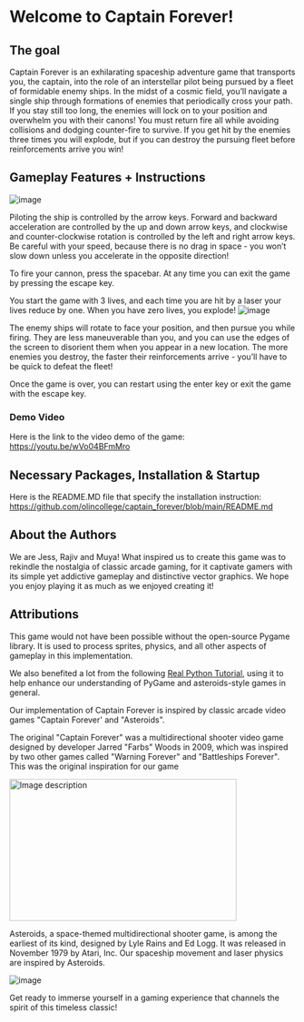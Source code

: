 # Welcome to Captain Forever!

## The goal
Captain Forever is an exhilarating spaceship adventure game that transports you, the captain, into the role of an interstellar pilot being pursued by a fleet of formidable enemy ships. In the midst of a cosmic field, you’ll navigate a single ship through formations of enemies that periodically cross your path. If you stay still too long, the enemies will lock on to your position and overwhelm you with their canons! You must return fire all while avoiding collisions and dodging counter-fire to survive. If you get hit by the enemies three times you will explode, but if you can destroy the pursuing fleet before reinforcements arrive you win!

## Gameplay Features + Instructions
![image](https://user-images.githubusercontent.com/37748104/236016911-d672440c-9b2a-4a98-837a-ca9be0f19430.png)

Piloting the ship is controlled by the arrow keys. Forward and backward acceleration are controlled by the up and down arrow keys, and clockwise and counter-clockwise rotation is controlled by the left and right arrow keys. Be careful with your speed, because there is no drag in space - you won’t slow down unless you accelerate in the opposite direction!

To fire your cannon, press the spacebar. At any time you can exit the game by pressing the escape key. 

You start the game with 3 lives, and each time you are hit by a laser your lives reduce by one. When you have zero lives, you explode!
![image](https://user-images.githubusercontent.com/37748104/236017078-cbfa4f49-d926-4683-a4c0-26b5daf8d9ba.png)

The enemy ships will rotate to face your position, and then pursue you while firing. They are less maneuverable than you, and you can use the edges of the screen to disorient them when you appear in a new location. The more enemies you destroy, the faster their reinforcements arrive - you’ll have to be quick to defeat the fleet!

Once the game is over, you can restart using the enter key or exit the game with the escape key.

### Demo Video

Here is the link to the video demo of the game: https://youtu.be/wVo04BFmMro

## Necessary Packages, Installation & Startup

Here is the README.MD file that specify the installation instruction: https://github.com/olincollege/captain_forever/blob/main/README.md


## About the Authors
We are Jess, Rajiv and Muya! What inspired us to create this game was to rekindle the nostalgia of classic arcade gaming, for it captivate gamers with its simple yet addictive gameplay and distinctive vector graphics. We hope you enjoy playing it as much as we enjoyed creating it!

## Attributions 

This game would not have been possible without the open-source Pygame library. It is used to process sprites, physics, and all other aspects of gameplay in this implementation. 

We also benefited a lot from the following [Real Python Tutorial](https://realpython.com/asteroids-game-python/), using it to help enhance our understanding of PyGame and asteroids-style games in general.

Our implementation of Captain Forever is inspired by classic arcade video games "Captain Forever' and "Asteroids". 

The original "Captain Forever" was a multidirectional shooter video game designed by developer Jarred "Farbs" Woods in 2009, which was inspired by two other games called "Warning Forever" and "Battleships Forever". This was the original inspiration for our game


<img src="https://user-images.githubusercontent.com/37748104/236016086-2e6b0542-e513-4dc0-8685-2682b915f28e.png" alt="Image description" width="400" height="250">




Asteroids, a space-themed multidirectional shooter game, is among the earliest of its kind, designed by Lyle Rains and Ed Logg. It was released in November 1979 by Atari, Inc. Our spaceship movement and laser physics are inspired by Asteroids. 

![image](https://user-images.githubusercontent.com/123486956/235954103-451fbeb5-8519-458e-81be-ce100e5abb95.png)


Get ready to immerse yourself in a gaming experience that channels the spirit of this timeless classic!

